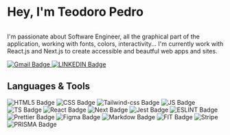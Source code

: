 # Hey, I'm Teodoro Pedro

<p style='margin-top: 2rem;'>
  I'm passionate about Software Engineer, all the graphical part of the application, working with fonts, colors, interactivity... I'm currently work with React.js and Next.js to create accessible and beautful web apps and sites.
</p>

<div>
  <a href="mailto:teosoare10@gmail.com">
    <img src="https://img.shields.io/badge/Gmail-D14836?style=for-the-badge&logo=gmail&logoColor=white" alt="Gmail Badge" />
  </a>
  <a href="https://www.linkedin.com/in/teodoropedro10/">
    <img src="https://img.shields.io/badge/LinkedIn-0077B5?style=for-the-badge&logo=linkedin&logoColor=white" alt="LINKEDIN Badge" />
  </a>
  
</div>

## Languages & Tools

![HTML5 Badge](https://img.shields.io/badge/HTML5-E34F26?style=for-the-badge&logo=html5&logoColor=white)
![CSS Badge](https://img.shields.io/badge/CSS3-1572B6?style=for-the-badge&logo=css3&logoColor=white)
![Tailwind-css Badge](https://img.shields.io/badge/Tailwind_CSS-38B2AC?style=for-the-badge&logo=tailwind-css&logoColor=white)
![JS Badge](https://img.shields.io/badge/JavaScript-323330?style=for-the-badge&logo=javascript&logoColor=F7DF1E)
![TS Badge](https://img.shields.io/badge/TypeScript-007ACC?style=for-the-badge&logo=typescript&logoColor=white)
![React Badge](https://img.shields.io/badge/React-20232A?style=for-the-badge&logo=react&logoColor=61DAFB)
![Next Badge](https://img.shields.io/badge/next%20js-000000?style=for-the-badge&logo=nextdotjs&logoColor=white)
![Jest Badge](https://img.shields.io/badge/Jest-C21325?style=for-the-badge&logo=jest&logoColor=white)
![ESLINT Badge](https://img.shields.io/badge/eslint-3A33D1?style=for-the-badge&logo=eslint&logoColor=white)
![Prettier Badge](https://img.shields.io/badge/prettier-1A2C34?style=for-the-badge&logo=prettier&logoColor=F7BA3E)
![Figma Badge](https://img.shields.io/badge/Figma-F24E1E?style=for-the-badge&logo=figma&logoColor=white)
![Markdow Badge](https://img.shields.io/badge/Markdown-000000?style=for-the-badge&logo=markdown&logoColor=white)
![FIT Badge](https://img.shields.io/badge/GIT-E44C30?style=for-the-badge&logo=git&logoColor=white)
![Stripe](https://img.shields.io/badge/Stripe-626CD9?style=for-the-badge&logo=Stripe&logoColor=white)
![PRISMA Badge](https://img.shields.io/badge/Prisma-3982CE?style=for-the-badge&logo=Prisma&logoColor=white)
